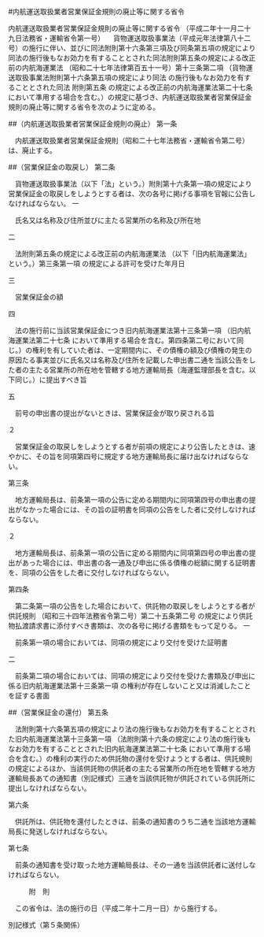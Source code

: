 #内航運送取扱業者営業保証金規則の廃止等に関する省令



内航運送取扱業者営業保証金規則の廃止等に関する省令
（平成二年十一月二十九日法務省・運輸省令第一号）
　貨物運送取扱事業法（平成元年法律第八十二号）の施行に伴い、並びに同法附則第十六条第三項及び同条第五項の規定により同法の施行後もなお効力を有することとされた同法附則第五条の規定による改正前の内航海運業法
（昭和二十七年法律第百五十一号）第十三条第二項
（貨物運送取扱事業法附則第十六条第五項の規定により同法
の施行後もなお効力を有することとされた同法
附則第五条
の規定による改正前の内航海運業法第二十七条
において準用する場合を含む。）の規定に基づき、内航運送取扱業者営業保証金規則の廃止等に関する省令を次のように定める。

##（内航運送取扱業者営業保証金規則の廃止）
第一条

　内航運送取扱業者営業保証金規則（昭和二十七年法務省・運輸省令第二号）は、廃止する。



##（営業保証金の取戻し）
第二条

　貨物運送取扱事業法（以下「法」という。）附則第十六条第一項の規定により営業保証金の取戻しをしようとする者は、次の各号に掲げる事項を官報に公告しなければならない。
一

　氏名又は名称及び住所並びに主たる営業所の名称及び所在地

二

　法附則第五条の規定による改正前の内航海運業法
（以下「旧内航海運業法」という。）第三条第一項
の規定による許可を受けた年月日

三

　営業保証金の額

四

　法の施行前に当該営業保証金につき旧内航海運業法第十三条第一項
（旧内航海運業法第二十七条
において準用する場合を含む。第四条第二号において同じ。）の権利を有していた者は、一定期間内に、その債権の額及び債権の発生の原因たる事実並びに氏名又は名称及び住所を記載した申出書二通を当該公告をした者の主たる営業所の所在地を管轄する地方運輸局長（海運監理部長を含む。以下同じ。）に提出すべき旨

五

　前号の申出書の提出がないときは、営業保証金が取り戻される旨


２

　営業保証金の取戻しをしようとする者が前項の規定により公告したときは、速やかに、その旨を同項第四号に規定する地方運輸局長に届け出なければならない。



第三条


　地方運輸局長は、前条第一項の公告に定める期間内に同項第四号の申出書の提出がなかった場合には、その旨の証明書を同項の公告をした者に交付しなければならない。

２

　地方運輸局長は、前条第一項の公告に定める期間内に同項第四号の申出書の提出があった場合には、申出書の各一通及び申出に係る債権の総額に関する証明書を、同項の公告をした者に交付しなければならない。



第四条


　第二条第一項の公告をした場合において、供託物の取戻しをしようとする者が供託規則
（昭和三十四年法務省令第二号）第二十五条第二号
の規定により供託物払渡請求書に添付すべき書類は、次の各号に掲げる書類をもって足りる。
一

　前条第一項の場合においては、同項の規定により交付を受けた証明書

二

　前条第二項の場合においては、同項の規定により交付を受けた書類及び申出に係る旧内航海運業法第十三条第一項
の権利が存在しないこと又は消滅したことを証する書面




##（営業保証金の還付）
第五条

　法附則第十六条第五項の規定により法の施行後もなお効力を有することとされた旧内航海運業法第十三条第一項
（法附則第十六条の規定により法の施行後もなお効力を有することとされた旧内航海運業法第二十七条
において準用する場合を含む。）の権利の実行のため供託物の還付を受けようとする者は、供託規則
の規定によるほか、当該供託物の供託者の主たる営業所の所在地を管轄する地方運輸局長あての通知書（別記様式）三通を当該供託物が供託されている供託所に提出しなければならない。



第六条


　供託所は、供託物を還付したときは、前条の通知書のうち二通を当該地方運輸局長に発送しなければならない。



第七条


　前条の通知書を受け取った地方運輸局長は、その一通を当該供託者に送付しなければならない。




　　　附　則


　この省令は、法の施行の日（平成二年十二月一日）から施行する。


別記様式（第５条関係）



